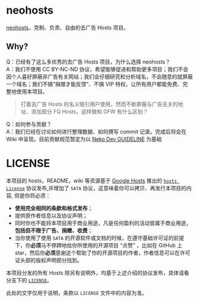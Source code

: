 # neohosts

[neohosts](https://github.com/neoFelhz/neohosts)，克制、负责、自由的去广告 Hosts 项目。

## Why?

Q：已经有了这么多优秀的去广告 Hosts 项目，为什么选择 neohosts？  
A：我们不使用 CC BY-NC-ND 协议，希望能够促进和帮助更多项目；我们不会因个人喜好屏蔽非广告有关网站；我们会仔细研究和分析域名，不会随意的就屏蔽一个域名；我们不搞“捐赠才能反馈”、不搞 VIP 特权，让所有用户都能免费、完整地使用本项目。  

> 打着去广告 Hosts 的名义吸引用户使用，然而不断屏蔽与广告无关的地址、添加部分 FQ Hosts，这样做和 GFW 有什么区别？

Q：如何参与贡献？  
A：我们已经在讨论如何进行整理数据、如何撰写 commit 记录。完成后将会在 Wiki 中呈现。目前贡献规范暂定为以 [Neko Dev GUIDELINE](https://neko-dev.github.io/GUIDELINE/#/) 为基础  

# LICENSE

本项目的 hosts，README，wiki 等资源基于 [Google Hosts](https://github.com/googlehosts) 推出的 [`hosts License`](https://github.com/googlehosts/hosts-license) 协议发布,并增加了 `SATA` 协议，这意味着你可以拷贝、再发行本项目的内容, 但是你将必须：

- **使用完全相同的条款和格式发布**；
- 提供原作者信息以及协议声明；
- 同时你也不能将本项目用于商业用途，凡是任何盈利的活动皆属于商业用途，**包括但不限于广告、捐赠、收费**；
- 当你使用了使用 `SATA` 的开源软件或文档的时候，在遵守基础许可证的前提下，你**必须**马不停蹄地给你所使用的开源项目 “点赞” ，比如在 GitHub 上 star，然后你**必须**感谢这个帮助了你的开源项目的作者，作者信息可以在许可证头部的版权声明部分找到。

本项目分发的所有 Hosts 除另有说明外，均基于上述介绍的协议发布，具体请看分支下的 [`LICENSE`](https://github.com/neko-dev/neohosts/blob/data/LICENSE)。

此处的文字仅用于说明，条款以 `LICENSE` 文件中的内容为准。
